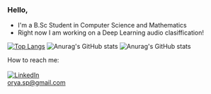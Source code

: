 ### Hello,

- I'm a B.Sc Student in Computer Science and Mathematics
- Right now I am working on a Deep Learning audio clasiffication!

[![Top Langs](https://github-readme-stats.vercel.app/api/top-langs/?username=Orya-s&layout=compact&theme=dracula)](https://github.com/anuraghazra/github-readme-stats)
![Anurag's GitHub stats](https://github-readme-stats.vercel.app/api?username=Orya-s&show_icons=true&bg_color=30,e96443,904e95&title_color=fff&text_color=fff)
![Anurag's GitHub stats](https://github-readme-stats.vercel.app/api?username=Orya-s&show_icons=true&theme=dracula)

<!-- 
<img align="left"  src="https://github-readme-stats.vercel.app/api?username=matannagar&show_icons=true&theme=onedark">
<br><br>
<br>
<br><br>
<br><br><br><br>
<img align="left" alt="Matan-Ben Nagar Github Status" src="https://github-readme-stats.vercel.app/api/top-langs/?username=matannagar&layout=compact&theme=onedark">
 -->

How to reach me: 
<br><br>
 <a href="https://www.linkedin.com/in/orya-spiegel-39267a165/" title="Linkedin"><img alt="LinkedIn" src="https://img.shields.io/badge/linkedin%20-%230077B5.svg?&style=for-the-badge&logo=linkedin&logoColor=white"/></a>
 <br>
 orya.sp@gmail.com
